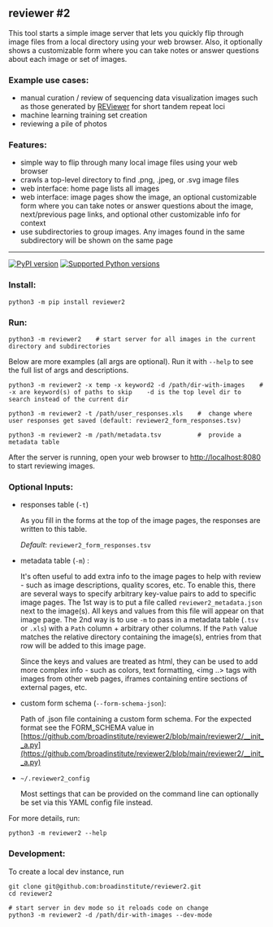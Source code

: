 ## reviewer #2

This tool starts a simple image server that lets you quickly flip through image files from a local directory using your web browser.
Also, it optionally shows a customizable form where you can take notes or answer questions about each image or set of images.

### Example use cases:
- manual curation / review of sequencing data visualization images such as those generated by [REViewer](https://www.illumina.com/science/genomics-research/reviewer-visualizing-alignments-short-reads-long-repeat.html) for short tandem repeat loci
- machine learning training set creation
- reviewing a pile of photos

### Features:

- simple way to flip through many local image files using your web browser
- crawls a top-level directory to find .png, .jpeg, or .svg image files
- web interface: home page lists all images
- web interface: image pages show the image, an optional customizable form where you can take notes or answer questions about the image, next/previous page links, and optional other customizable info for context
- use subdirectories to group images. Any images found in the same subdirectory will be shown on the same page  

-------

[![PyPI version](https://img.shields.io/pypi/v/reviewer2.svg?style=flat)](https://pypi.org/project/reviewer2/)  [![Supported Python versions](https://img.shields.io/pypi/pyversions/reviewer2.svg)](https://shields.io/)


### Install:

```
python3 -m pip install reviewer2  
```

### Run:

```
python3 -m reviewer2    # start server for all images in the current directory and subdirectories
```

Below are more examples (all args are optional). Run it with `--help` to see the full list of args and descriptions.

```
python3 -m reviewer2 -x temp -x keyword2 -d /path/dir-with-images    #  -x are keyword(s) of paths to skip    -d is the top level dir to search instead of the current dir

python3 -m reviewer2 -t /path/user_responses.xls    #  change where user responses get saved (default: reviewer2_form_responses.tsv)

python3 -m reviewer2 -m /path/metadata.tsv          #  provide a metadata table 
```

After the server is running, open your web browser to [http://localhost:8080](http://localhost:8080) to start reviewing images.

### Optional Inputs:

- responses table (`-t`)

  As you fill in the forms at the top of the image pages, the responses are written to this table. 
  
  *Default*: `reviewer2_form_responses.tsv`

- metadata table (`-m`) :
  
  It's often useful to add extra info to the image pages to help with review - such as image descriptions, quality scores, etc.
  To enable this, there are several ways to specify arbitrary key-value pairs to add to specific image pages.
  The 1st way is to put a file called `reviewer2_metadata.json` next to the image(s). All keys and values from this file
  will appear on that image page. The 2nd way is to use `-m` to pass in a metadata table 
  (`.tsv` or `.xls`) with a `Path` column + arbitrary other columns. If the `Path` value matches the relative directory containing 
  the image(s), entries from that row will be added to this image page.  
  
  Since the keys and values are treated as html, they can be used to add more complex info - such as
  colors, text formatting, <img ..> tags with images from other web pages, iframes containing entire sections of external pages, etc. 

- custom form schema (`--form-schema-json`):  
   
  Path of .json file containing a custom form schema. For the expected format see the FORM_SCHEMA value in 
  [https://github.com/broadinstitute/reviewer2/blob/main/reviewer2/__init__a.py](https://github.com/broadinstitute/reviewer2/blob/main/reviewer2/__init__a.py)
  
- `~/.reviewer2_config`  

  Most settings that can be provided on the command line can optionally be set via this YAML config file instead.
  
  
For more details, run:   
```
python3 -m reviewer2 --help
```

### Development:

To create a local dev instance, run

```
git clone git@github.com:broadinstitute/reviewer2.git
cd reviewer2

# start server in dev mode so it reloads code on change
python3 -m reviewer2 -d /path/dir-with-images --dev-mode
```
